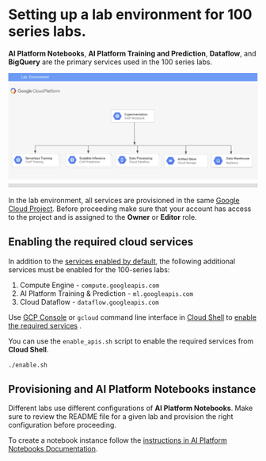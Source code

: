# Setting up a lab environment for 100 series labs.

**AI Platform Notebooks**, **AI Platform Training and Prediction**, **Dataflow**, and **BigQuery** are the primary services used in the 100 series labs. 

![Reference topolgy](/images/lab_200.png)


In the lab environment, all services are provisioned in the same [Google Cloud Project](https://cloud.google.com/storage/docs/projects). Before proceeding make sure that your account has access to the project and is assigned to the **Owner** or **Editor** role.

## Enabling the required cloud services

In addition to the [services enabled by default](https://cloud.google.com/service-usage/docs/enabled-service), the following additional services must be enabled for the 100-series labs:

1. Compute Engine - `compute.googleapis.com`
1. AI Platform Training & Prediction - `ml.googleapis.com`
1. Cloud Dataflow - `dataflow.googleapis.com`


Use [GCP Console](https://console.cloud.google.com/) or `gcloud` command line interface in [Cloud Shell](https://cloud.google.com/shell/docs/) to [enable the required services](https://cloud.google.com/service-usage/docs/enable-disable) . 

You can use the `enable_apis.sh` script to enable the required services from **Cloud Shell**.
```
./enable.sh
```

## Provisioning and AI Platform Notebooks instance
Different labs use different configurations of **AI Platform Notebooks**. Make sure to review the README file for a given lab and provision the right configuration before proceeding.

To create a notebook instance follow the [instructions in AI Platform Notebooks Documentation](https://cloud.google.com/ai-platform/notebooks/docs/create-new).
